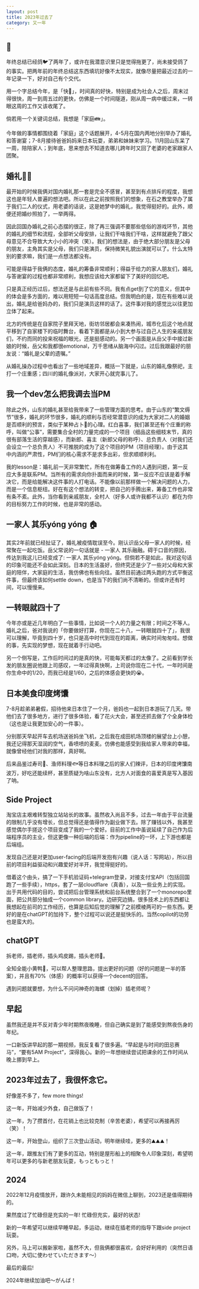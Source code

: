 ```yaml
---
layout: post
title: 2023年过去了
category: 又一年
---
```




## 🚀

年终总结已经鸽🐦了两年了，或许在我潜意识里只是觉得拖更了，尚未接受鸽了的事实。把两年前的年终总结这东西填坑好像不太现实，就像尽量把最近过去的一年记录一下，好对自己有个交代。



用一个字总结今年，是「快🚀」，时间真的好快，特别是成为社会人之后，周末过得很快，周一到周五过的更快，仿佛是一个时间隧道，刚从周一病中缓过来，一转眼这周的工作又该收尾了。



倘若用一个关键词总结，我想是「家庭👪」。

今年做的事情都围绕着「家庭」这个话题展开，4-5月在国内两地分别举办了婚礼和答谢宴；7-8月接待爸爸妈妈来日本玩耍，弟弟和妹妹来学习。11月回山东呆了一周，陪陪家人；到年底，思来想去不知道去哪儿跨年时又回了老婆的老家跟家人团聚。



## 婚礼🤵👰

最开始的时候我俩对国内婚礼那一套是完全不感冒，甚至到有点排斥的程度，我想这也是年轻人普遍的想法吧。所以在此之前按照我们的想象，在石之教堂举办了属于我们二人的仪式，用老婆的话说，这是她梦中的婚礼，我觉得挺好的。此外，顺便还把婚纱照拍了，一举两得。



因此回国办婚礼之前心态摆的很正，除了再三强调不要那些低俗的游戏环节，其他的婚礼的细节和流程，全部听父母安排，让我们干啥我们干啥，这样就避免了跟父母意见不合导致大大小小的冲突（笑）。我们的想法是，由于绝大部分朋友是父母的朋友，主角其实是父母，我们只是演员，保持微笑礼貌出演就可以了。什么太特别的要求嘛，我们是一点想法都没有。



可能是得益于我俩的态度，婚礼的筹备非常顺利；得益于给力的家人朋友们，婚礼与答谢宴的过程也都非常顺利，我想应该给大家都留下了美好的回忆吧。



只是真正经历过后，想法还是与此前有些不同。我有点get到了它的意义，但其中的体会是多方面的，难以用短短一句话高度总结。但我明白的是，现在有些难以说出，婚礼是给爸妈办的，我们只是演员这样的话了。这件事对我的感觉比以往更加立体了起来。



北方的传统是在自家院子里拜天地，街坊邻居都会来凑热闹，城市化后这个地点就平移到了自家楼下的临时舞台，看着下面都是从小到大参与过自己人生的亲戚朋友们，不约而同的投来祝福的眼光，还是挺感动的。另一个画面是从岳父手中接过新娘的时候，岳父和我都很emotional，万千思绪从脑海中闪过。过后我跟最好的朋友说：“婚礼是父辈的遗嘱。”



从婚礼操办过程中也看出了一些地域差异，概括一下就是，山东的婚礼像祭祀，主打一个庄重感；四川的婚礼像派对，大家开心就完事儿了。



## 我一个dev怎么把我调去当PM

除此之外，山东的婚礼甚至给我带来了一些管理方面的思考。由于山东的“繁文缛节”很多，婚礼的环节很多，婚礼的顺利与否经常潜意识的成为大家对二人的婚姻是否顺利的预言，类似于某种占卜🔮的心理。红白喜事，我们甚至还有个庄重的称呼，叫做“公事”，需要集合全村的力量完成的一个项目（细品这些细枝末节，真的很有部落生活的穿越感），而新郎、喜主（新郎父母的称呼）、总负责人（对我们还会设立一个总负责人）不可推脱的成为了这个项目的PM（项目经理）。由于这其中内涵的严肃性，PM们的核心需求不是求多出彩，但求顺顺利利。



我的lesson是：婚礼前一天非常繁忙，所有在做筹备工作的人遇到问题，第一反应大多是联系PM。当所有的需求向你扑面而来的时候，第一反应不应该是着手解决它，而是给能解决这件事的人打电话。不能像以前那样做一个解决问题的人力，而是一个信息枢纽。好在有这个想法的转变，把自己的手腾出来，筹备工作也非常有条不紊。此外，当你看到亲戚朋友，全村人（好多人或许我都不认识）都在为你的目标努力工作的时候，也是非常的感动。



## 一家人 其乐yóng yóng 🏠

其实2年前就已经扯证了，婚礼被疫情耽误至今。刚认识岳父母一家人的时候，经常聚在一起吃饭。岳父常说的一句话就是 - 一家人 其乐融融。碍于口音的原因，传达到我这儿已经变成了: 一家人 其乐yóng yóng。但倘若不是如此，我对这句话的印象可能还不会如此深刻。日本的生活虽好，但终究还是少了一些对父母和大家庭的陪伴，大家庭的生活，我仿佛也有些向往。虽然目前通过两头跑的方式平衡这件事，但最终该如何settle down，也是当下的我们尚不清晰的。但或许还有时间，可以慢慢来。



## 一转眼就四十了

今年亦或是近几年明白了一些事情，比如说一个人的力量之有限；时间之不等人。婚礼之后，爸对我说的「你要做好打算，你现在二十八，一转眼就四十了」，我很可以理解，毕竟到四十岁，也只是高中时代到现在的距离，确实时间匆匆哇。想做的事，先实现的梦想，现在就着手行动吧。

另一个侧写是，工作后时间过的是真的快，可能每天都过的太像了。之前看到学长发的朋友圈说他跟上司感叹，一年过得真快啊，上司说你现在二十代，一年时间是你生命中的1/20，而我已经是1/60，之后的体感会更快的😭。



## 日本美食印度烤馕

7-8月趁弟弟暑假，招待他来日本住了一个月，爸妈也一起到日本游玩了几天。带他们去了很多地方，进行了很多体验，看了花火大会，甚至还抓去做了个全身体检（这也是让我更加安心的一件事）。

分别那天早起开车去机场送爸妈坐飞机，之后我在成田机场顶楼的展望台上小憩，我还记得那天湿润的空气，香喷喷的麦麦。仿佛也能感受到我给家人带来的幸福，就像曾经他们对我的那样，真好啊。



后来品鉴过寿司🍣、渔师料理🐟等日本料理之后的家人们辣评，日本的印度烤馕南波万，好吃还能续杯，甚至质疑为啥山东没有，北方人对面食的喜爱真是写入基因了呐。



## Side Project

淘宝店主艰难转型独立站站长的故事。虽然收入尚且不多，过去一年由于平台流量的限制几乎没有增长，但总觉得还是值得作为副业做下去。除了赚钱以外，我甚至感觉偶尔手搓这个项目变成了我的一个爱好。目前的工作中虽说延续了自己作为后端程序员的主业，但这更像一种后端的后端：作为pipeline的一环，上下游也都是后端组。

发现自己还是对更加user-facing的后端开发抱有兴趣（说人话：写网站），所以目前的项目利益驱动和兴趣爱好对半开，我觉得挺好的。



借着这个由头，搞了一下手机验证码+telegram登录，对接支付宝API（包括回国跑了一些手续），https，套了一层cloudflare（真香），以及一些业务上的实现。出于共用代码的目的，尝试把后台管理系统和前台系统整合到了一个monorepo里面，把公共部分抽成一个common library。边研究边搞，很多技术上的东西都让我想起在前司的工作经历，也算是后知后觉的理解了之前模棱两可的一些东西。更好的是在chatGPT的加持下，整个过程可以说还是挺快乐的。当然copilot的功劳也是蛮大的。



## chatGPT

拆老师，插老师，插头鸡皮踢，插头老师🔌。

全知全能小黄鸭🦆，可以帮人整理思路，提出更好的问题（好的问题是一半的答案），并且有70%（体感）的概率可以获得一个decent的回答。

遇到问题就要想，为什么不问问神奇的海螺（划掉）插老师呢？



## 早起

虽然我还是并不反对青少年时期熬夜晚睡，但自己确实是到了能感受到熬夜伤身的年纪。

一口新饭讲早起的那一期视频，我反复看了很多遍。“早起是与时间的田忌赛马”，“要有5AM Project”，深得我心。新的一年想继续尝试把课余的工作时间从晚上挪到早上。



## 2023年过去了，我很怀念它。

好像差不多了，few more things!

这一年，开始减少外食，自己做饭了！

这一年，为了攒首付，在花销上也比较克制（辛苦老婆），希望可以再接再厉（笑）！

这一年，开始登山，组织了三次登山活动，明年继续哇，更多的⛰️⛰️⛰️！

这一年，跟推友们有了更多的互动，特别是屋形船上的相聚令人印象深刻，希望明年可以更多的与新老朋友玩耍，もっともっと！


## 2024

2022年12月疫情放开，跟许久未能相见的妈妈在微信上聊到，2023还是值得期待的。

果然度过了忙碌但是充实的一年! 忙碌但充实，最好的状态!

新的一年希望可以继续早睡早起，多运动，继续在插老师的指导下跟side project玩耍。

另外，马上可以搬新家啦，虽然不大，但我俩都很喜欢，会好好利用的（突然日语口吻，大切に使わせていただきます〜）

最后的最后!

2024年继续加油吧～がんば！



















